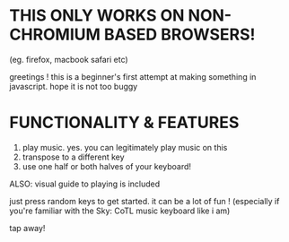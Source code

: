 # THIS ONLY WORKS ON NON-CHROMIUM BASED BROWSERS!
(eg. firefox, macbook safari etc)


greetings ! this is a beginner's first attempt at making something in javascript. hope it is not too buggy

# FUNCTIONALITY & FEATURES
1. play music. yes. you can legitimately play music on this
2. transpose to a different key
3. use one half or both halves of your keyboard!

ALSO: visual guide to playing is included

just press random keys to get started. it can be a lot of fun !
(especially if you're familiar with the Sky: CoTL music keyboard like i am)

tap away!